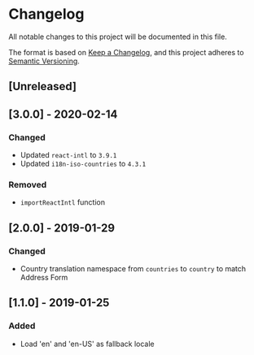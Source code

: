 # Changelog

All notable changes to this project will be documented in this file.

The format is based on [Keep a Changelog](https://keepachangelog.com/en/1.0.0/),
and this project adheres to [Semantic Versioning](https://semver.org/spec/v2.0.0.html).

## [Unreleased]

## [3.0.0] - 2020-02-14

### Changed

- Updated `react-intl` to `3.9.1`
- Updated `i18n-iso-countries` to `4.3.1`

### Removed

- `importReactIntl` function

## [2.0.0] - 2019-01-29

### Changed

- Country translation namespace from `countries` to `country` to match Address Form

## [1.1.0] - 2019-01-25

### Added

- Load 'en' and 'en-US' as fallback locale
